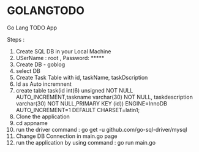 # GOLANGTODO
Go Lang TODO App

Steps : 

1. Create SQL DB in your Local Machine
2. USerName : root , Password: *****
3. Create DB - goblog
4. select DB
5. Create Task Table with id, taskName, taskDscription
6. Id as Auto incremnent
7. create table task(id int(6) unsigned NOT NULL AUTO_INCREMENT,taskname varchar(30) NOT NULL,
taskdescription varchar(30) NOT NULL,PRIMARY KEY (id)) ENGINE=InnoDB AUTO_INCREMENT=1 DEFAULT CHARSET=latin1;
8. Clone the application
9.  cd appname
10. run the driver command : go get -u github.com/go-sql-driver/mysql
11. Change DB Connection in main.go page
12. run the application by using command : go run main.go
